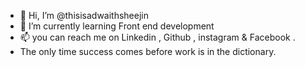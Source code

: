 - 👋 Hi, I’m @thisisadwaithsheejin
- 🌱 I’m currently learning Front end development 
- 📫 you can reach me on Linkedin , Github , instagram & Facebook . 
- The only time success comes before work is in the dictionary.
<!---
thisisadwaithsheejin/thisisadwaithsheejin is a ✨ special ✨ repository because its `README.md` (this file) appears on your GitHub profile.
You can click the Preview link to take a look at your changes.
--->

